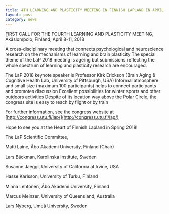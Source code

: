 ```yaml
---
title: 4TH LEARNING AND PLASTICITY MEETING IN FINNISH LAPLAND IN APRIL 2018!
layout: post
category: news
---
```

FIRST CALL FOR THE FOURTH LEARNING AND PLASTICITY MEETING, Äkäslompolo, Finland, April 8-11, 2018 

A cross-disciplinary meeting that connects psychological and neuroscience research on the mechanisms of learning and brain plasticity
The special theme of the LaP 2018 meeting is ageing but submissions reflecting the whole spectrum of learning and plasticity research are encouraged.

The LaP 2018 keynote speaker is Professor Kirk Erickson (Brain Aging & Cognitive Health Lab, University of Pittsburgh, USA)
Informal atmosphere and small size (maximum 100 participants) helps to connect participants and promotes discussion
Excellent possibilities for winter sports and other outdoors activities
Despite of its location way above the Polar Circle, the congress site is easy to reach by flight or by train

For further information, see the congress website at [http://congress.utu.fi/lap/](http://congress.utu.fi/lap/)


Hope to see you at the Heart of Finnish Lapland in Spring 2018!


The LaP Scientific Committee,


Matti Laine, Åbo Akademi University, Finland (Chair)

Lars Bäckman, Karolinska Institute, Sweden

Susanne Jaeggi, University of California at Irvine, USA

Hasse Karlsson, University of Turku, Finland

Minna Lehtonen, Åbo Akademi University, Finland

Marcus Meinzer, University of Queensland, Australia

Lars Nyberg, Umeå University, Sweden 
